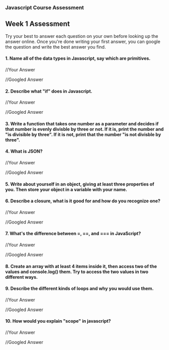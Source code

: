 ### Javascript Course Assessment

## Week 1 Assessment

Try your best to answer each question on your own before looking up the answer online. Once you're done writing your first answer, you can google the question and write the best answer you find.

#### 1. Name all of the data types in Javascript, say which are primitives.

  //Your Answer
  
  
  //Googled Answer


#### 2. Describe what "if" does in Javascript.

  //Your Answer
  
  
  //Googled Answer


#### 3. Write a function that takes one number as a parameter and decides if that number is evenly divisble by three or not. If it is, print the number and "is divisible by three". If it is not, print that the number "is not divisble by three".


#### 4. What is JSON? 

  //Your Answer
  
  
  //Googled Answer
  

#### 5. Write about yourself in an object, giving at least three properties of you. Then store your object in a variable with your name.


#### 6. Describe a closure, what is it good for and how do you recognize one?

  //Your Answer
  
  
  //Googled Answer
  

#### 7. What's the difference between =, ==, and === in JavaScript?

  //Your Answer
  
  
  //Googled Answer

#### 8. Create an array with at least 4 items inside it, then access two of the values and console.log() them. Try to access the two values in two different ways.

#### 9. Describe the different kinds of loops and why you would use them.

  //Your Answer
  
  
  //Googled Answer
  
#### 10. How would you explain "scope" in javascript?

  //Your Answer
  
  
  //Googled Answer
